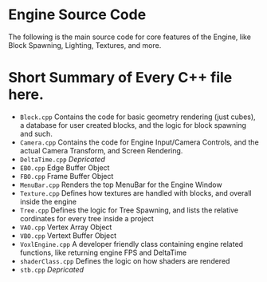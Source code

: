 # Engine Source Code

The following is the main source code for core features of the Engine, like Block Spawning, Lighting, Textures, and more.

# Short Summary of Every C++ file here.

- `Block.cpp` Contains the code for basic geometry rendering (just cubes), a database for user created blocks, and the logic for block spawning and such.
- `Camera.cpp` Contains the code for Engine Input/Camera Controls, and the actual Camera Transform, and Screen Rendering.
- `DeltaTime.cpp` *Depricated*
- `EBO.cpp` Edge Buffer Object
- `FBO.cpp` Frame Buffer Object
- `MenuBar.cpp` Renders the top MenuBar for the Engine Window
- `Texture.cpp` Defines how textures are handled with blocks, and overall inside the engine
- `Tree.cpp` Defines the logic for Tree Spawning, and lists the relative cordinates for every tree inside a project
- `VAO.cpp` Vertex Array Object
- `VBO.cpp` Vertext Buffer Object
- `VoxlEngine.cpp` A developer friendly class containing engine related functions, like returning engine FPS and DeltaTime
- `shaderClass.cpp` Defines the logic on how shaders are rendered
- `stb.cpp` *Depricated*
